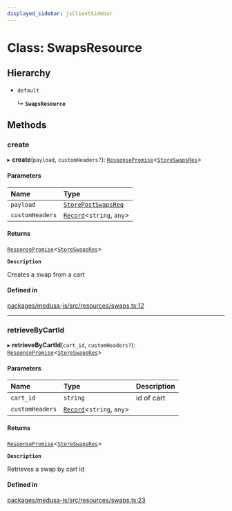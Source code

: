 ```yaml
---
displayed_sidebar: jsClientSidebar
---
```


# Class: SwapsResource

## Hierarchy

- `default`

  ↳ **`SwapsResource`**

## Methods

### create

▸ **create**(`payload`, `customHeaders?`): [`ResponsePromise`](../modules/internal-12.md#responsepromise)<[`StoreSwapsRes`](../modules/internal-8.internal.md#storeswapsres)\>

#### Parameters

| Name | Type |
| :------ | :------ |
| `payload` | [`StorePostSwapsReq`](internal-8.internal.StorePostSwapsReq.md) |
| `customHeaders` | [`Record`](../modules/internal.md#record)<`string`, `any`\> |

#### Returns

[`ResponsePromise`](../modules/internal-12.md#responsepromise)<[`StoreSwapsRes`](../modules/internal-8.internal.md#storeswapsres)\>

**`Description`**

Creates a swap from a cart

#### Defined in

[packages/medusa-js/src/resources/swaps.ts:12](https://github.com/medusajs/medusa/blob/b38f73726/packages/medusa-js/src/resources/swaps.ts#L12)

___

### retrieveByCartId

▸ **retrieveByCartId**(`cart_id`, `customHeaders?`): [`ResponsePromise`](../modules/internal-12.md#responsepromise)<[`StoreSwapsRes`](../modules/internal-8.internal.md#storeswapsres)\>

#### Parameters

| Name | Type | Description |
| :------ | :------ | :------ |
| `cart_id` | `string` | id of cart |
| `customHeaders` | [`Record`](../modules/internal.md#record)<`string`, `any`\> |  |

#### Returns

[`ResponsePromise`](../modules/internal-12.md#responsepromise)<[`StoreSwapsRes`](../modules/internal-8.internal.md#storeswapsres)\>

**`Description`**

Retrieves a swap by cart id

#### Defined in

[packages/medusa-js/src/resources/swaps.ts:23](https://github.com/medusajs/medusa/blob/b38f73726/packages/medusa-js/src/resources/swaps.ts#L23)
